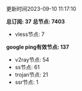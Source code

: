 更新时间2023-09-10 11:17:10

**总订阅: 37**
**总节点: 7403**
- vless节点: 7

**google ping有效节点: 137**
- v2ray节点: 54
- ss节点: 61
- trojan节点: 21
- ssr节点: 1

